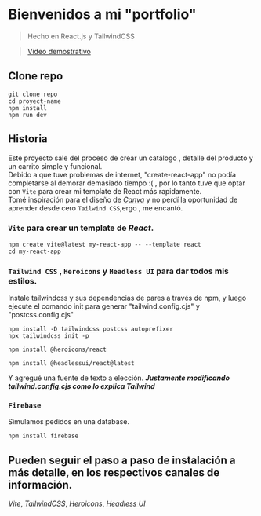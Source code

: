 # Bienvenidos a mi "portfolio"

> Hecho en React.js y TailwindCSS

> [Video demostrativo](https://www.loom.com/share/a227171af2204e23a3f117948d3c420c)

## Clone repo

```
git clone repo
cd proyect-name
npm install
npm run dev
```

## Historia

Este proyecto sale del proceso de crear un catálogo , detalle del producto y un carrito simple y funcional.
<br/>
Debido a que tuve problemas de internet, "create-react-app" no podía completarse al demorar demasiado tiempo :( , por lo tanto tuve que optar con `Vite` para crear mi template de React más rapidamente.
<br/>
Tomé inspiración para el diseño de _[Canva](https://www.canva.com/)_ y no perdí la oportunidad de aprender desde cero `Tailwind CSS`,ergo , me encantó.

### `Vite` para crear un template de _React_.

```
npm create vite@latest my-react-app -- --template react
cd my-react-app
```

### `Tailwind CSS` , `Heroicons` y `Headless UI` para dar todos mis estilos.

Instale tailwindcss y sus dependencias de pares a través de npm, y luego ejecute el comando init para generar "tailwind.config.cjs" y "postcss.config.cjs"

```
npm install -D tailwindcss postcss autoprefixer
npx tailwindcss init -p

npm install @heroicons/react

npm install @headlessui/react@latest
```

Y agregué una fuente de texto a elección.
**_Justamente modificando tailwind.config.cjs como lo explica Tailwind_**

### `Firebase`

Simulamos pedidos en una database.

```
npm install firebase
```

## Pueden seguir el paso a paso de instalación a más detalle, en los respectivos canales de información.

_[Vite](https://vitejs.dev/guide/)_, _[TailwindCSS](https://tailwindcss.com/docs/guides/vite)_, _[Heroicons](https://github.com/tailwindlabs/heroicons)_, _[Headless UI](https://github.com/tailwindlabs/headlessui)_
